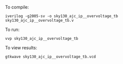 To compile:

`iverilog -g2005-sv -o sky130_ajc_ip__overvoltage_tb sky130_ajc_ip__overvoltage_tb.v`

To run:

`vvp sky130_ajc_ip__overvoltage_tb`

To view results:

`gtkwave sky130_ajc_ip__overvoltage_tb.vcd`
